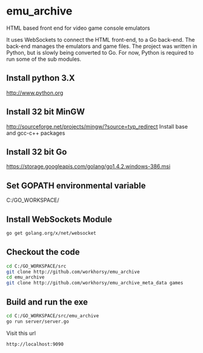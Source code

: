 # emu_archive
HTML based front end for video game console emulators

It uses WebSockets to connect the HTML front-end, to a Go back-end. The 
back-end manages the emulators and game files. The project was written in 
Python, but is slowly being converted to Go. For now, Python is required to 
run some of the sub modules.


Install python 3.X
-----
http://www.python.org

Install 32 bit MinGW
-----
http://sourceforge.net/projects/mingw/?source=typ_redirect
Install base and gcc-c++ packages

Install 32 bit Go
-----
https://storage.googleapis.com/golang/go1.4.2.windows-386.msi

Set GOPATH environmental variable
-----
C:/GO_WORKSPACE/

Install WebSockets Module
-----
~~~bash
go get golang.org/x/net/websocket
~~~

Checkout the code
-----
~~~bash
cd C:/GO_WORKSPACE/src
git clone http://github.com/workhorsy/emu_archive
cd emu_archive
git clone http://github.com/workhorsy/emu_archive_meta_data games
~~~


Build and run the exe
-----
~~~bash
cd C:/GO_WORKSPACE/src/emu_archive
go run server/server.go
~~~

Visit this url
~~~bash
http://localhost:9090
~~~
